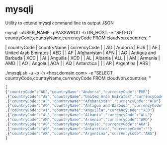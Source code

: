 # mysqlj
Utility to extend mysql command line to output JSON


mysql  -uUSER_NAME -pPASSWROD  -h DB_HOST -e "SELECT countryCode,countryName,currencyCode FROM cloudvpn.countries; "

| countryCode | countryName          | currencyCode |
| AD          | Andorra              | EUR          |
| AE          | United Arab Emirates | AED          |
| AF          | Afghanistan          | AFN          |
| AG          | Antigua and Barbuda  | XCD          |
| AI          | Anguilla             | XCD          |
| AL          | Albania              | ALL          |
| AM          | Armenia              | AMD          |
| AO          | Angola               | AOA          |
| AQ          | Antarctica           |              |
| AR          | Argentina            | ARS          |




./mysqlj.sh  -u<user> -p<password> -h <host.domain.com> -e "SELECT countryCode,countryName,currencyCode FROM cloudvpn.countries; "
```javascript
[
{"countryCode":"AD","countryName":"Andorra","currencyCode":"EUR"}
,{"countryCode":"AE","countryName":"United Arab Emirates","currencyCode":"AED"}
,{"countryCode":"AF","countryName":"Afghanistan","currencyCode":"AFN"}
,{"countryCode":"AG","countryName":"Antigua and Barbuda","currencyCode":"XCD"}
,{"countryCode":"AI","countryName":"Anguilla","currencyCode":"XCD"}
,{"countryCode":"AL","countryName":"Albania","currencyCode":"ALL"}
,{"countryCode":"AM","countryName":"Armenia","currencyCode":"AMD"}
,{"countryCode":"AO","countryName":"Angola","currencyCode":"AOA"}
,{"countryCode":"AQ","countryName":"Antarctica","currencyCode":""}
,{"countryCode":"AR","countryName":"Argentina","currencyCode":"ARS"}
]
```
